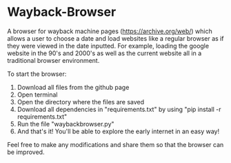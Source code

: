 # Wayback-Browser
A browser for wayback machine pages (https://archive.org/web/) which allows a user to choose a date and load websites like a regular browser as if they were viewed in the date inputted. For example, loading the google website in the 90's and 2000's as well as the current website all in a traditional browser environment.

To start the browser:
  1. Download all files from the github page
  2. Open terminal
  3. Open the directory where the files are saved
  4. Download all dependencies in "requirements.txt" by using "pip install -r requirements.txt"
  5. Run the file "waybackbrowser.py"
  6. And that's it! You'll be able to explore the early internet in an easy way!

Feel free to make any modifications and share them so that the browser can be improved.
